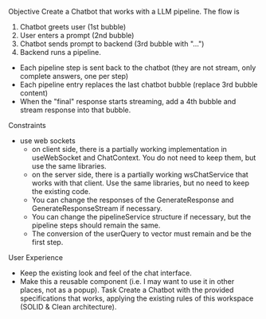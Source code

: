Objective
Create a Chatbot that works with a LLM pipeline. The flow is 
1. Chatbot greets user (1st bubble)
2. User enters a prompt (2nd bubble)
3. Chatbot sends prompt to backend (3rd bubble with "...")
4. Backend runs a pipeline.
 - Each pipeline step is sent back to the chatbot (they are not stream, only complete answers, one per step)
 - Each pipeline entry replaces the last chatbot bubble (replace 3rd bubble content)
 - When the "final" response starts streaming, add a 4th bubble and stream response into that bubble.

 Constraints
 - use web sockets 
   - on client side, there is a partially working implementation in useWebSocket and ChatContext. You do not need to keep them, but use the same libraries.
   - on the server side, there is a partially working wsChatService that works with that client. Use the same libraries, but no need to keep the existing code. 
   - You can change the responses of the GenerateResponse and GenerateResponseStream if necessary.
   - You can change the pipelineService structure if necessary, but the pipeline steps should remain the same. 
   - The conversion of the userQuery to vector must remain and be the first step. 

User Experience
- Keep the existing look and feel of the chat interface.
- Make this a reusable component (i.e. I may want to use it in other places, not as a popup). 
Task
Create a Chatbot with the provided specifications that works, applying the existing rules of this workspace (SOLID & Clean architecture).